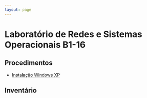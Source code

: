 ```yaml
---
layout: page
---
```


# Laboratório de Redes e Sistemas Operacionais B1-16

## Procedimentos

- [Instalação Windows XP](../procedimentos/instalacao-windows-xp.md)


## Inventário
